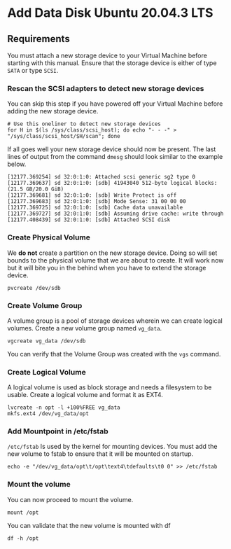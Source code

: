 # Add Data Disk Ubuntu 20.04.3 LTS

## Requirements ##
You must attach a new storage device to your Virtual Machine before starting with this manual.
Ensure that the storage device is either of type `SATA` or type `SCSI`.

### Rescan the SCSI adapters to detect new storage devices ###

You can skip this step if you have powered off your Virtual Machine before adding the new storage device.

```
# Use this oneliner to detect new storage devices
for H in $(ls /sys/class/scsi_host); do echo "- - -" > "/sys/class/scsi_host/$H/scan"; done
```

If all goes well your new storage device should now be present.
The last lines of output from the command `dmesg` should look similar to the example below.
```
[12177.369254] sd 32:0:1:0: Attached scsi generic sg2 type 0
[12177.369637] sd 32:0:1:0: [sdb] 41943040 512-byte logical blocks: (21.5 GB/20.0 GiB)
[12177.369681] sd 32:0:1:0: [sdb] Write Protect is off
[12177.369683] sd 32:0:1:0: [sdb] Mode Sense: 31 00 00 00
[12177.369725] sd 32:0:1:0: [sdb] Cache data unavailable
[12177.369727] sd 32:0:1:0: [sdb] Assuming drive cache: write through
[12177.408439] sd 32:0:1:0: [sdb] Attached SCSI disk
```

### Create Physical Volume ###
We **do not** create a partition on the new storage device. Doing so will set bounds to the physical volume
that we are about to create. It will work now but it will bite you in the behind when you have to extend the
storage device.

```
pvcreate /dev/sdb
```

### Create Volume Group ###
A volume group is a pool of storage devices wherein we can create logical volumes.
Create a new volume group named `vg_data`.

```
vgcreate vg_data /dev/sdb
```

You can verify that the Volume Group was created with the `vgs` command.

### Create Logical Volume
A logical volume is used as block storage and needs a filesystem to be usable.
Create a logical volume and format it as EXT4.

```
lvcreate -n opt -l +100%FREE vg_data
mkfs.ext4 /dev/vg_data/opt
```

### Add Mountpoint in /etc/fstab ###
`/etc/fstab` Is used by the kernel for mounting devices. You must add the new volume to fstab to ensure that it
will be mounted on startup.

```
echo -e "/dev/vg_data/opt\t/opt\text4\tdefaults\t0 0" >> /etc/fstab
```

### Mount the volume ###
You can now proceed to mount the volume.

```
mount /opt
```

You can validate that the new volume is mounted with df

```
df -h /opt
```
